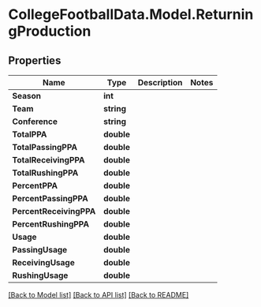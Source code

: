 # CollegeFootballData.Model.ReturningProduction

## Properties

Name | Type | Description | Notes
------------ | ------------- | ------------- | -------------
**Season** | **int** |  | 
**Team** | **string** |  | 
**Conference** | **string** |  | 
**TotalPPA** | **double** |  | 
**TotalPassingPPA** | **double** |  | 
**TotalReceivingPPA** | **double** |  | 
**TotalRushingPPA** | **double** |  | 
**PercentPPA** | **double** |  | 
**PercentPassingPPA** | **double** |  | 
**PercentReceivingPPA** | **double** |  | 
**PercentRushingPPA** | **double** |  | 
**Usage** | **double** |  | 
**PassingUsage** | **double** |  | 
**ReceivingUsage** | **double** |  | 
**RushingUsage** | **double** |  | 

[[Back to Model list]](../README.md#documentation-for-models) [[Back to API list]](../README.md#documentation-for-api-endpoints) [[Back to README]](../README.md)

